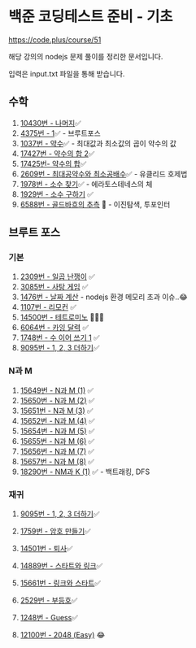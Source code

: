 # 백준 코딩테스트 준비 - 기초

https://code.plus/course/51

해당 강의의 nodejs 문제 풀이를 정리한 문서입니다.

입력은 input.txt 파일을 통해 받습니다.

## 수학

1. [10430번 - 나머지](/Math/10430-remainder.js)✅
2. [4375번 - 1](/Math/4375-1.js)✅ - 브루트포스
3. [1037번 - 약수](/Math/1037-divisor.js)✅ - 최대값과 최소값의 곱이 약수의 값
4. [17427번 - 약수의 합 2](/Math/17427-divisor-sum-2.js)✅
5. [17425번- 약수의 합](/Math/17425-divisor-sum.js)✅
6. [2609번 - 최대공약수와 최소공배수](/Math/2609-gcd-lcm.js)✅ - 유클리드 호제법
7. [1978번 - 소수 찾기](/Math/1978-find-prime.js)✅ - 에라토스테네스의 체
8. [1929번 - 소수 구하기](/Math/1929-find-prime.js) ✅
9. [6588번 - 골드바흐의 추측](/Math/6588-goldbach.js) 💫 - 이진탐색, 투포인터

## 브루트 포스

### 기본

1. [2309번 - 일곱 난쟁이](/BruteForce/2309-seven-dwarfs.js) ✅ <!-- 브루트 포스 알고리즘 -->
2. [3085번 - 사탕 게임](/BruteForce/3085-candy-game.js) ✅ <!-- 브루트 포스 알고리즘 -->
3. [1476번 - 날짜 계산](/BruteForce/1476-date-calc.js) - nodejs 환경 메모리 초과 이슈..😂 <!-- 수학적 계산 -->
4. [1107번 - 리모컨](/BruteForce/1107-remote.js) ✅ <!-- 브루트 포스 알고리즘 -->
5. [14500번 - 테트로미노](/BruteForce/14500-tetromino.js) 🤦‍♀️❌ <!-- 브루트 포스 알고리즘 -->
6. [6064번 - 카잉 달력](/BruteForce/6064-kaing-calendar.js) ✅ <!-- 수학적 계산 -->
7. [1748번 - 수 이어 쓰기 1](/BruteForce/1748-write-number.js) ✅ <!-- 수학적 계산 -->
8. [9095번 - 1, 2, 3 더하기](/BruteForce/9095-123-add.js)✅ <!-- 다이나믹 프로그래밍 -->

### N과 M

1. [15649번 - N과 M (1)](/BruteForce/NM/15649-NM-1.js) ✅
2. [15650번 - N과 M (2)](/BruteForce/NM/15650-NM-2.js) ✅
3. [15651번 - N과 M (3)](/BruteForce/NM/15651-NM-3.js) ✅
4. [15652번 - N과 M (4)](/BruteForce/NM/15652-NM-4.js) ✅
5. [15654번 - N과 M (5)](/BruteForce/NM/15654-NM-5.js) ✅
6. [15655번 - N과 M (6)](/BruteForce/NM/15655-NM-6.js) ✅
7. [15656번 - N과 M (7)](/BruteForce/NM/15656-NM-7.js) ✅
8. [15657번 - N과 M (8)](/BruteForce/NM/15657-NM-8.js) ✅
9. [18290번 - NM과 K (1)](/BruteForce/NM/18290-NMK-1.js) ✅ - 백트래킹, DFS

### 재귀

1. [9095번 - 1, 2, 3 더하기](/BruteForce/9095-123-add.js)✅ <!-- 다이나믹 프로그래밍 -->
2. [1759번 - 암호 만들기](/BruteForce/1759-password.js)✅ <!-- 백트래킹, 재귀 -->
3. [14501번 - 퇴사](/BruteForce/14501-quit.js)✅ <!-- 다이나믹 프로그래밍 -->
4. [14889번 - 스타트와 링크](/BruteForce/14889-start-link.js)✅ <!-- 백트래킹, 재귀 -->
5. [15661번 - 링크와 스타트](/BruteForce/15661-link-start.js)✅ <!-- 백트래킹, 재귀 -->
6. [2529번 - 부등호](/BruteForce/2529-inequality.js)✅ <!-- 백트래킹, 재귀 -->
7. [1248번 - Guess](/BruteForce/1248-guess.js)✅ <!-- 백트래킹, 재귀 -->

8. [12100번 - 2048 (Easy)](/12100-2048-easy.js) 😂
